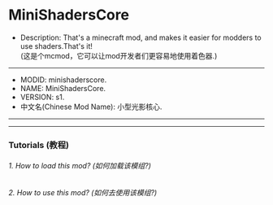 # MiniShadersCore

* Description: That's a minecraft mod, and makes it easier for modders to use shaders.That's it!   
(这是个mcmod，它可以让mod开发者们更容易地使用着色器.)

----
* MODID: minishaderscore.
* NAME: MiniShadersCore.
* VERSION: s1.
* 中文名(Chinese Mod Name): 小型光影核心.
----
----
### Tutorials (教程)
###### 1. How to load this mod? (如何加载该模组?)
###### 2. How to use this mod? (如何去使用该模组?)
